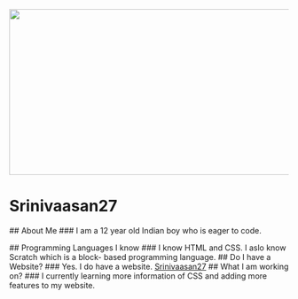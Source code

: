 <img src="https://raw.githubusercontent.com/Srinivaasan27/Srinivaasan27.github.io/main/Profile%20Photo.PNG" height="300" width="1000">

# Srinivaasan27 
<p> ## About Me
###  I am a 12 year old Indian boy who is eager to code. </p>
## Programming Languages I know
### I know HTML and CSS. I aslo know Scratch which is a block- based programming language.
## Do I have a Website?
### Yes. I do have a website. <a href="https://srinivaasan27.github.io/">Srinivaasan27</a>
## What I am working on?
### I currently learning more information of CSS and adding more features to my website.
